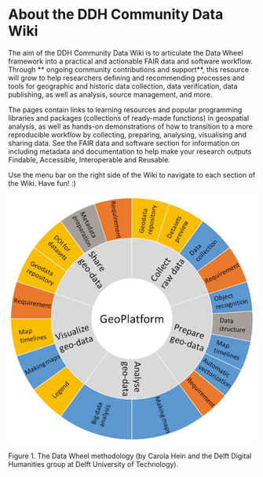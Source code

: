 # About the DDH Community Data Wiki
The aim of the DDH Community Data Wiki is to articulate the Data Wheel framework into a practical and actionable FAIR data and software workflow. Through ** ongoing community contributions and support**, this resource will grow to help researchers defining and recommending processes and tools for geographic and historic data collection, data verification, data publishing, as well as analysis, source management, and more.

The pages contain links to learning resources and popular programming libraries and packages (collections of ready-made functions) in geospatial analysis, as well as hands-on demonstrations of how to transition to a more reproducible workflow by collecting, preparing, analysing, visualising and sharing data. See the FAIR data and software section for information on including metadata and documentation to help make your research outputs Findable, Accessible, Interoperable and Reusable. 

Use the menu bar on the right side of the Wiki to navigate to each section of the Wiki. Have fun! :) 

![GeoPlatform_datawheel](uploads/b21d256c85b5533c891f5b663dab8b6a/GeoPlatform_datawheel.png)

Figure 1. The Data Wheel methodology (by Carola Hein and the Delft Digital Humanities group at Delft University of Technology).

